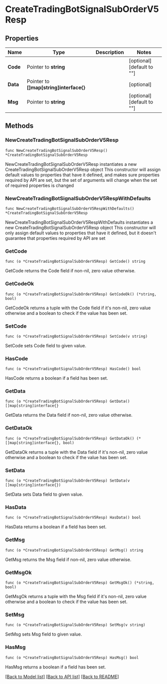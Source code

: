 # CreateTradingBotSignalSubOrderV5Resp

## Properties

Name | Type | Description | Notes
------------ | ------------- | ------------- | -------------
**Code** | Pointer to **string** |  | [optional] [default to ""]
**Data** | Pointer to **[]map[string]interface{}** |  | [optional] 
**Msg** | Pointer to **string** |  | [optional] [default to ""]

## Methods

### NewCreateTradingBotSignalSubOrderV5Resp

`func NewCreateTradingBotSignalSubOrderV5Resp() *CreateTradingBotSignalSubOrderV5Resp`

NewCreateTradingBotSignalSubOrderV5Resp instantiates a new CreateTradingBotSignalSubOrderV5Resp object
This constructor will assign default values to properties that have it defined,
and makes sure properties required by API are set, but the set of arguments
will change when the set of required properties is changed

### NewCreateTradingBotSignalSubOrderV5RespWithDefaults

`func NewCreateTradingBotSignalSubOrderV5RespWithDefaults() *CreateTradingBotSignalSubOrderV5Resp`

NewCreateTradingBotSignalSubOrderV5RespWithDefaults instantiates a new CreateTradingBotSignalSubOrderV5Resp object
This constructor will only assign default values to properties that have it defined,
but it doesn't guarantee that properties required by API are set

### GetCode

`func (o *CreateTradingBotSignalSubOrderV5Resp) GetCode() string`

GetCode returns the Code field if non-nil, zero value otherwise.

### GetCodeOk

`func (o *CreateTradingBotSignalSubOrderV5Resp) GetCodeOk() (*string, bool)`

GetCodeOk returns a tuple with the Code field if it's non-nil, zero value otherwise
and a boolean to check if the value has been set.

### SetCode

`func (o *CreateTradingBotSignalSubOrderV5Resp) SetCode(v string)`

SetCode sets Code field to given value.

### HasCode

`func (o *CreateTradingBotSignalSubOrderV5Resp) HasCode() bool`

HasCode returns a boolean if a field has been set.

### GetData

`func (o *CreateTradingBotSignalSubOrderV5Resp) GetData() []map[string]interface{}`

GetData returns the Data field if non-nil, zero value otherwise.

### GetDataOk

`func (o *CreateTradingBotSignalSubOrderV5Resp) GetDataOk() (*[]map[string]interface{}, bool)`

GetDataOk returns a tuple with the Data field if it's non-nil, zero value otherwise
and a boolean to check if the value has been set.

### SetData

`func (o *CreateTradingBotSignalSubOrderV5Resp) SetData(v []map[string]interface{})`

SetData sets Data field to given value.

### HasData

`func (o *CreateTradingBotSignalSubOrderV5Resp) HasData() bool`

HasData returns a boolean if a field has been set.

### GetMsg

`func (o *CreateTradingBotSignalSubOrderV5Resp) GetMsg() string`

GetMsg returns the Msg field if non-nil, zero value otherwise.

### GetMsgOk

`func (o *CreateTradingBotSignalSubOrderV5Resp) GetMsgOk() (*string, bool)`

GetMsgOk returns a tuple with the Msg field if it's non-nil, zero value otherwise
and a boolean to check if the value has been set.

### SetMsg

`func (o *CreateTradingBotSignalSubOrderV5Resp) SetMsg(v string)`

SetMsg sets Msg field to given value.

### HasMsg

`func (o *CreateTradingBotSignalSubOrderV5Resp) HasMsg() bool`

HasMsg returns a boolean if a field has been set.


[[Back to Model list]](../README.md#documentation-for-models) [[Back to API list]](../README.md#documentation-for-api-endpoints) [[Back to README]](../README.md)


